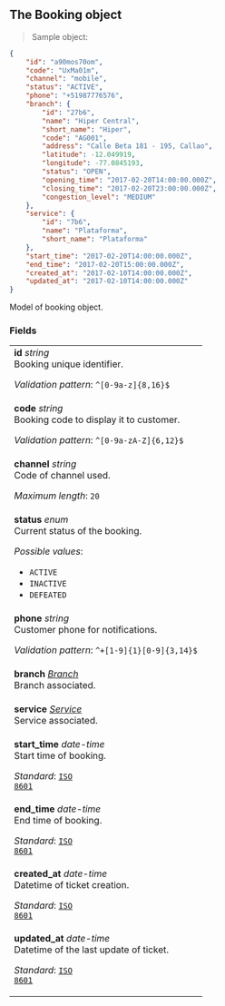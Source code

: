 
## The Booking object

> Sample object:

```json
{
    "id": "a90mos70om",
    "code": "UxMa01m",
    "channel": "mobile",
    "status": "ACTIVE",
    "phone": "+51987776576",
    "branch": {
        "id": "27b6",
        "name": "Hiper Central",
        "short_name": "Hiper",
        "code": "AG001",
        "address": "Calle Beta 181 - 195, Callao",
        "latitude": -12.049919,
        "longitude": -77.0845193,
        "status": "OPEN",
        "opening_time": "2017-02-20T14:00:00.000Z",
        "closing_time": "2017-02-20T23:00:00.000Z",
        "congestion_level": "MEDIUM"
    },
    "service": {
        "id": "7b6",
        "name": "Plataforma",
        "short_name": "Plataforma"
    },
    "start_time": "2017-02-20T14:00:00.000Z",
    "end_time": "2017-02-20T15:00:00.000Z",
    "created_at": "2017-02-10T14:00:00.000Z",
    "updated_at": "2017-02-10T14:00:00.000Z"
}
```

Model of booking object.

### Fields

| |
|:---|
|**id** *string* <br>Booking unique identifier. <p>*Validation pattern*: <code>^[0-9a-z]{8,16}$</code></p> |
|**code** *string* <br>Booking code to display it to customer. <p>*Validation pattern*: <code>^[0-9a-zA-Z]{6,12}$</code> |
|**channel** *string* <br>Code of channel used. <p>*Maximum length*: <code>20</code></p> |
|**status** *enum* <br>Current status of the booking. <p>*Possible values*: <ul><li><code>ACTIVE</code></li><li><code>INACTIVE</code></li><li><code>DEFEATED</code></li></ul></p> |
|**phone** *string* <br>Customer phone for notifications. <p>*Validation pattern*: <code>^\+[1-9]{1}[0-9]{3,14}$</code></p> |
|**branch** *[Branch](#branch)* <br> Branch associated.</p> |
|**service** *[Service](#service)* <br> Service associated.</p> |
|**start_time** *date-time* <br> Start time of booking. <p>*Standard*: <code>[ISO 8601](https://en.wikipedia.org/wiki/ISO_8601)</code></p> |
|**end_time** *date-time* <br> End time of booking.<p>*Standard*: <code>[ISO 8601](https://en.wikipedia.org/wiki/ISO_8601)</code></p>  |
|**created_at** *date-time* <br> Datetime of ticket creation. <p>*Standard*: <code>[ISO 8601](https://en.wikipedia.org/wiki/ISO_8601)</code></p> |
|**updated_at** *date-time* <br> Datetime of the last update of ticket. <p>*Standard*: <code>[ISO 8601](https://en.wikipedia.org/wiki/ISO_8601)</code></p>  |
